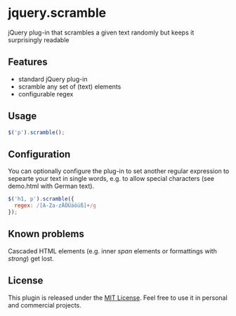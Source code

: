 jquery.scramble
===============

jQuery plug-in that scrambles a given text randomly but keeps it surprisingly readable

## Features

* standard jQuery plug-in
* scramble any set of (text) elements
* configurable regex

## Usage

```js
$('p').scramble();
```

## Configuration

You can optionally configure the plug-in to set another regular expression to sepearte your text in single words, e.g. to allow special characters (see demo.html with German text).

```js
$('h1, p').scramble({
  regex: /[A-Za-zÄÖÜäöüß]+/g
});
```

## Known problems

Cascaded HTML elements (e.g. inner _span_ elements or formattings with _strong_) get lost.

## License

This plugin is released under the [MIT License](http://en.wikipedia.org/wiki/MIT_License). Feel free to use it in personal and commercial projects.